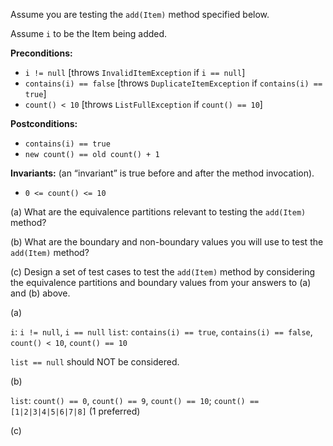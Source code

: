 <panel header="{{ icon_Q_A }} add(Item)">
<question has-input="true">

Assume you are testing the `add(Item)` method specified below.

<pic src="{{baseUrl}}/testCaseDesign/summary/exercises/images/itemList.png" height="100" />
<p/>

Assume `i` to be the Item being added.

**Preconditions:**

* `i != null` [throws `InvalidItemException` if `i == null`]
* `contains(i) == false` [throws `DuplicateItemException` if `contains(i) == true`]
* `count() < 10` [throws `ListFullException` if `count() == 10`]

**Postconditions:**

* `contains(i) == true`
* `new count() == old count() + 1`

**Invariants:** (an “invariant” is true before and after the method invocation).

* `0 <= count() <= 10`

(a) What are the equivalence partitions relevant to testing the `add(Item)` method?

(b) What are the boundary and non-boundary values you will use to test the `add(Item)` method?

(c) Design a set of test cases to test the `add(Item)` method by considering the equivalence partitions and boundary values from your answers to (a) and (b) above.

<div slot="answer">

(a)

`i`: `i != null`, `i == null`
`list`: `contains(i) == true`, `contains(i) == false`, `count() < 10`, `count() == 10`

`list == null` should NOT be considered.

(b)

`list`: `count() == 0`, `count() == 9`, `count() == 10`; `count() == [1|2|3|4|5|6|7|8]` (1 preferred)

(c)

<pic src="{{baseUrl}}/testCaseDesign/summary/exercises/images/count.png" height="250" />
<p/>

</div>
</question>
</panel>
